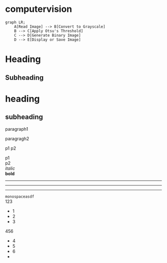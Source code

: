 # computervision
```mermaid
graph LR;
    A[Read Image] --> B[Convert to Grayscale]
    B --> C[Apply Otsu's Threshold]
    C --> D[Generate Binary Image]
    D --> E[Display or Save Image]
```


Heading
=
Subheading
-
# heading
## subheading
paragraph1

paragragh2

p1
p2

p1  
p2  
_italic_  
**bold**  
___
___
___
`monospaceasdf`  
123  
* 1
* 2
* 3  

456
- 4
- 5
- 6
-   





